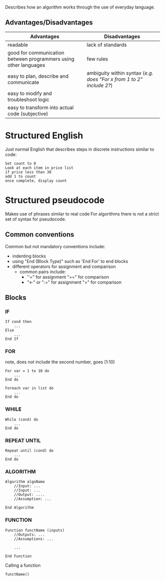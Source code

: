 Describes how an algorithm works through the use of everyday language.
## Advantages/Disadvantages

| Advantages                                                       | Disadvantages                                                        |
| ---------------------------------------------------------------- | -------------------------------------------------------------------- |
| readable                                                         | lack of standards                                                    |
| good for communication between programmers using other languages | few rules                                                            |
| easy to plan, describe and communicate                           | ambiguity within syntax (*e.g. does "For x from 1 to 2" include 2?*) |
| easy to modify and troubleshoot logic                            |                                                                      |
| easy to transform into actual code (subjective)                  |                                                                      |
# Structured English
Just normal English that describes steps in discrete instructions similar to code:
```
Set count to 0
Look at each item in price list
if price less than 30
add 1 to count
once complete, display count
```
# Structured pseudocode
Makes use of phrases similar to real code
For algorithms there is not a strict set of syntax for pseudocode.
## Common conventions
Common but not mandatory conventions include:
- indenting blocks
- using "End (Block Type)" such as 'End For' to end blocks
- different operators for assignment and comparison
	- common pairs include:
		- ''=" for assignment "=\=" for comparison
		- "<-" or ":=" for assignment "="  for comparison
## Blocks
### IF
```
If cond then
	...
Else
	...
End If
```
### FOR
note, does not include the second number, goes  \[1:10)
```
For var = 1 to 10 do
	...
End do
```

```
Foreach var in list do
	...
End do
```
### WHILE
```
While (cond) do 
	...
End do
```
### REPEAT UNTIL
```
Repeat until (cond) do
	...
End do
```
### ALGORITHM
```
Algorithm algoName
	//Input: ...
	//Input: ...
	//Output: ....
	//Assumption: ...

End Algorithm
```
### FUNCTION
```
Function functName (inputs)
	//Outputs: ...
	//Assumptions: ...

	...

End Function
```

Calling a function
```
functName()
```